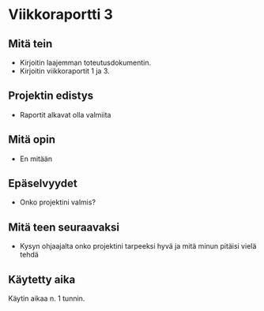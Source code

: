 # Viikkoraportti 3

## Mitä tein

- Kirjoitin laajemman toteutusdokumentin.
- Kirjoitin viikkoraportit 1 ja 3.

## Projektin edistys

- Raportit alkavat olla valmiita

## Mitä opin

- En mitään

## Epäselvyydet

- Onko projektini valmis?

## Mitä teen seuraavaksi

- Kysyn ohjaajalta onko projektini tarpeeksi hyvä ja mitä minun pitäisi vielä tehdä

## Käytetty aika

Käytin aikaa n. 1 tunnin.